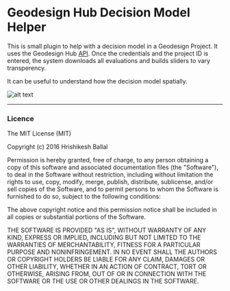 # Geodesign Hub Decision Model Helper
This is small plugin to help with a decision model in a Geodesign Project. It uses the Geodesign Hub [API](http://www.geodesignsupport.com/section/api/). Once the credentials and the project ID is entered, the system downloads all evaluations and builds sliders to vary transperency. 

It can be useful to understand how the decision model spatially. 

![alt text][logo]

[logo]: http://i.imgur.com/gLmvV1q.png "Geodesign Hub Desicion model"




---
### Licence
The MIT License (MIT)

Copyright (c) 2016 Hrishikesh Ballal

Permission is hereby granted, free of charge, to any person obtaining a copy
of this software and associated documentation files (the "Software"), to deal
in the Software without restriction, including without limitation the rights
to use, copy, modify, merge, publish, distribute, sublicense, and/or sell
copies of the Software, and to permit persons to whom the Software is
furnished to do so, subject to the following conditions:

The above copyright notice and this permission notice shall be included in all
copies or substantial portions of the Software.

THE SOFTWARE IS PROVIDED "AS IS", WITHOUT WARRANTY OF ANY KIND, EXPRESS OR
IMPLIED, INCLUDING BUT NOT LIMITED TO THE WARRANTIES OF MERCHANTABILITY,
FITNESS FOR A PARTICULAR PURPOSE AND NONINFRINGEMENT. IN NO EVENT SHALL THE
AUTHORS OR COPYRIGHT HOLDERS BE LIABLE FOR ANY CLAIM, DAMAGES OR OTHER
LIABILITY, WHETHER IN AN ACTION OF CONTRACT, TORT OR OTHERWISE, ARISING FROM,
OUT OF OR IN CONNECTION WITH THE SOFTWARE OR THE USE OR OTHER DEALINGS IN THE
SOFTWARE.
